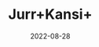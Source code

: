 ---
title: 'Jurr+Kansi+'
date: '2022-08-28' 
metatag: '' 
inventory: '0' 
draft: false 
# meta description 
shortDescripton: ''
description: 'Herb'
longdescription: ''
featured: True
# product Price
price: '40.0'
# Product Short Description
shortDescription: ''
productID: 'C9E18CD4-BF26-ED11-9968-005056B3A416'
type: 'products'
category: 'Herb' 
thumnailproduct: 'https://aminsaddiquidawakhana.eralive.net/images/products/C9E18CD4-BF26-ED11-9968-005056B3A4161.png' 
images:
  - image: 'images/products/C9E18CD4-BF26-ED11-9968-005056B3A4161.png'  
Variants:
---